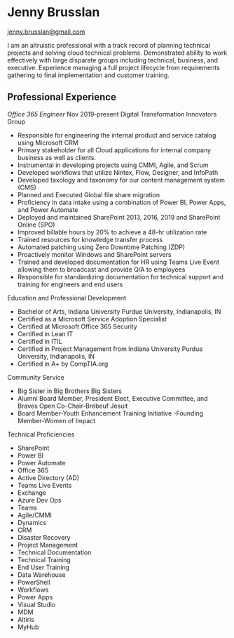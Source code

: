 
# Jenny Brusslan			 
jenny.brusslan@gmail.com 
						      
I am an altruistic professional with a track record of planning technical projects and solving cloud technical problems.  Demonstrated ability to work effectively with large disparate groups including technical, business, and executive.  Experience managing a full project lifecycle from requirements gathering to final implementation and customer training.

## Professional Experience

*Office 365 Engineer*
  Nov 2019-present
  Digital Transformation Innovators Group
-	Responsible for engineering the internal product and service catalog using Microsoft CRM
-	Primary stakeholder for all Cloud applications for internal company business as well as clients.  
-	Instrumental in developing projects using CMMI, Agile, and Scrum
- 	Developed workflows that utilize Nintex, Flow, Designer, and InfoPath
-	Developed taxology and taxonomy for our content management system (CMS)
-	Planned and Executed Global file share migration
-	Proficiency in data intake using a combination of Power BI, Power Apps, and Power Automate
-	Deployed and maintained SharePoint 2013, 2016, 2019 and SharePoint Online (SPO)
-	Improved billable hours by 20% to achieve a 48-hr utilization rate
-	Trained resources for knowledge transfer process
-	Automated patching using Zero Downtime Patching (ZDP)
-	Proactively monitor Windows and SharePoint servers 
-	Trained and developed documentation for HR using Teams Live Event allowing them to broadcast and provide Q/A to employees
-	Responsible for standardizing documentation for technical support and training for engineers and end users

Education and Professional Development

- Bachelor of Arts, Indiana University Purdue University, Indianapolis, IN 	
- Certified as a Microsoft Service Adoption Specialist
- Certified at Microsoft Office 365 Security
- Certified in Lean IT
- Certified in ITIL 
- Certified in Project Management from Indiana University Purdue University, Indianapolis, IN
- Certified in A+ by CompTIA.org 		

Community Service

- Big Sister in Big Brothers Big Sisters
- Alumni Board Member, President Elect, Executive Committee, and Braves Open Co-Chair-Brebeuf Jesuit
- Board Member-Youth Enhancement Training Initiative 
-Founding Member-Women of Impact


Technical Proficiencies

- SharePoint	
- Power BI	
- Power Automate	
- Office 365	
- Active Directory (AD)	
- Teams Live Events
- Exchange	
- Azure Dev Ops	
- Teams	
- Agile/CMMI	
- Dynamics 
- CRM	
- Disaster Recovery
- Project Management	
- Technical Documentation	
- Technical Training	
- End User Training	
- Data Warehouse	
- PowerShell
- Workflows	
- Power Apps	
- Visual Studio	
- MDM	
- Altiris	
- MyHub

